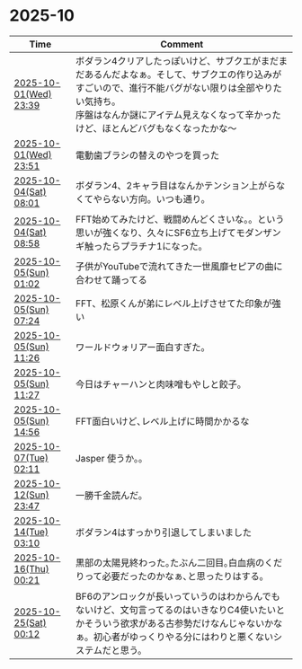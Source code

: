 # 2025-10

| Time | Comment |
| ----- | ------- |
| [2025-10-01(Wed) 23:39](https://bsky.app/profile/tokuhirom.bsky.social/post/3m267kupiic2a) | ボダラン4クリアしたっぽいけど、サブクエがまだまだあるんだよなぁ。そして、サブクエの作り込みがすごいので、進行不能バグがない限りは全部やりたい気持ち。<br>序盤はなんか謎にアイテム見えなくなって辛かったけど、ほとんどバグもなくなったかな〜 |
| [2025-10-01(Wed) 23:51](https://bsky.app/profile/tokuhirom.bsky.social/post/3m26aaxi3wk2a) | 電動歯ブラシの替えのやつを買った |
| [2025-10-04(Sat) 08:01](https://bsky.app/profile/tokuhirom.bsky.social/post/3m2e4jxxn722j) | ボダラン4、2キャラ目はなんかテンション上がらなくてやらない方向。いつも通り。 |
| [2025-10-04(Sat) 08:58](https://bsky.app/profile/tokuhirom.bsky.social/post/3m2e7poeqt22j) | FFT始めてみたけど、戦闘めんどくさいな。。という思いが強くなり、久々にSF6立ち上げてモダンザンギ触ったらプラチナ1になった。 |
| [2025-10-05(Sun) 01:02](https://bsky.app/profile/tokuhirom.bsky.social/post/3m2fvlzuxbk2z) | 子供がYouTubeで流れてきた一世風靡セピアの曲に合わせて踊ってる |
| [2025-10-05(Sun) 07:24](https://bsky.app/profile/tokuhirom.bsky.social/post/3m2gkw5qaxc2z) | FFT、松原くんが弟にレベル上げさせてた印象が強い |
| [2025-10-05(Sun) 11:26](https://bsky.app/profile/tokuhirom.bsky.social/post/3m2gyhkvhg22z) | ワールドウォリアー面白すぎた。 |
| [2025-10-05(Sun) 11:27](https://bsky.app/profile/tokuhirom.bsky.social/post/3m2gyjade7k2z) | 今日はチャーハンと肉味噌もやしと餃子。 |
| [2025-10-05(Sun) 14:56](https://bsky.app/profile/tokuhirom.bsky.social/post/3m2he7ypmfs2x) | FFT面白いけど､レベル上げに時間かかるな |
| [2025-10-07(Tue) 02:11](https://bsky.app/profile/tokuhirom.bsky.social/post/3m2l2esdvhs2x) | Jasper 使うか｡｡ |
| [2025-10-12(Sun) 23:47](https://bsky.app/profile/tokuhirom.bsky.social/post/3m2zv4bdoic23) | 一勝千金読んだ。 |
| [2025-10-14(Tue) 03:10](https://bsky.app/profile/tokuhirom.bsky.social/post/3m34qx56ea22w) | ボダラン4はすっかり引退してしまいました |
| [2025-10-16(Thu) 00:21](https://bsky.app/profile/tokuhirom.bsky.social/post/3m3big7gxks2l) | 黒部の太陽見終わった｡たぶん二回目｡白血病のくだりって必要だったのかなぁ､と思ったりはする｡ |
| [2025-10-25(Sat) 00:12](https://bsky.app/profile/tokuhirom.bsky.social/post/3m3y44eg52s2h) | BF6のアンロックが長いっていうのはわからんでもないけど、文句言ってるのはいきなりC4使いたいとかそういう欲求がある古参勢だけなんじゃないかなぁ。初心者がゆっくりやる分にはわりと悪くないシステムだと思う。 |
